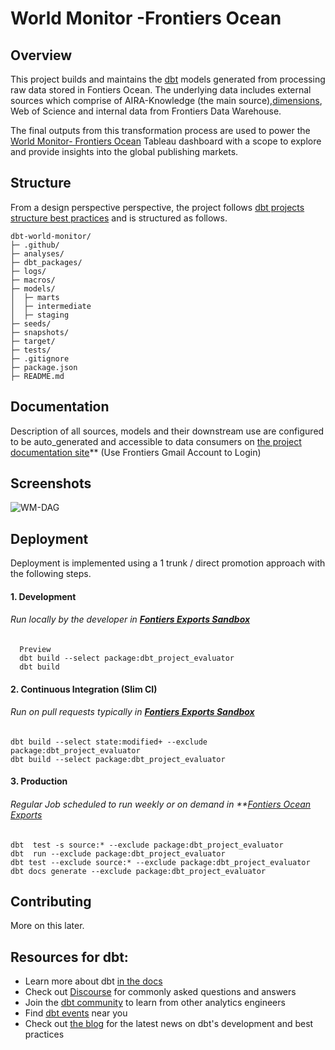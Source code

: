 
# World Monitor -Frontiers Ocean

## Overview

This project builds and maintains the [dbt](https://www.getdbt.com/product/dbt-cloud-enterprise/) models generated from 
processing raw data stored in Fontiers Ocean. 
The underlying data includes external sources which comprise of AIRA-Knowledge (the main source),[dimensions](https://www.dimensions.ai/),
Web of Science and internal data from Frontiers Data Warehouse.

The final outputs from this transformation process are used to power the
[World Monitor- Frontiers Ocean](https://webportal.dwh.frontiersin.net/#/workbooks/975/views) Tableau dashboard with a scope
to explore and provide insights into the global publishing markets.


## Structure
From a design perspective perspective, the project follows [dbt projects structure best practices](https://docs.getdbt.com/guides/best-practices/how-we-structure/1-guide-overview) and is structured as follows.
```
dbt-world-monitor/
├─ .github/
├─ analyses/
├─ dbt_packages/
├─ logs/
├─ macros/
├─ models/
│  ├─ marts
│  ├─ intermediate
│  ├─ staging
├─ seeds/
├─ snapshots/
├─ target/
├─ tests/
├─ .gitignore
├─ package.json
├─ README.md

```
## Documentation

Description of all sources, models and their downstream use are configured to be auto_generated 
and accessible to data consumers on [the project documentation site](https://dbt-world-monitor-dot-frontiers-infraestructure.ey.r.appspot.com/#!/overview)**
(Use Frontiers Gmail Account to Login)

## Screenshots

![WM-DAG](https://user-images.githubusercontent.com/114750927/206677274-cb682015-50cb-4fb7-b8d9-57ce86bef759.png)

## Deployment

Deployment is implemented using a 1 trunk / direct promotion approach with the following steps.

 #### 1. Development
 ###### Run locally by the developer in **[Fontiers Exports Sandbox](https://console.cloud.google.com/bigquery?project=frontiers-exports-sandbox&ws=!1m0)**

```
  Preview
  dbt build --select package:dbt_project_evaluator
  dbt build
```
#### 2. Continuous Integration (Slim CI)
######  Run on pull requests typically in **[Fontiers Exports Sandbox](https://console.cloud.google.com/bigquery?project=frontiers-exports-sandbox&ws=!1m0)**

```
dbt build --select state:modified+ --exclude package:dbt_project_evaluator
dbt build --select package:dbt_project_evaluator
```

#### 3. Production
###### Regular Job scheduled to run weekly or on demand in **[Fontiers Ocean Exports](https://console.cloud.google.com/bigquery?project=frontiers-ocean-exports&ws=!1m0)

```
dbt  test -s source:* --exclude package:dbt_project_evaluator
dbt  run --exclude package:dbt_project_evaluator
dbt test --exclude source:* --exclude package:dbt_project_evaluator
dbt docs generate --exclude package:dbt_project_evaluator
```

## Contributing

More on this later.

## Resources for dbt:
- Learn more about dbt [in the docs](https://docs.getdbt.com/docs/introduction)
- Check out [Discourse](https://discourse.getdbt.com/) for commonly asked questions and answers
- Join the [dbt community](http://community.getbdt.com/) to learn from other analytics engineers
- Find [dbt events](https://events.getdbt.com) near you
- Check out [the blog](https://blog.getdbt.com/) for the latest news on dbt's development and best practices
